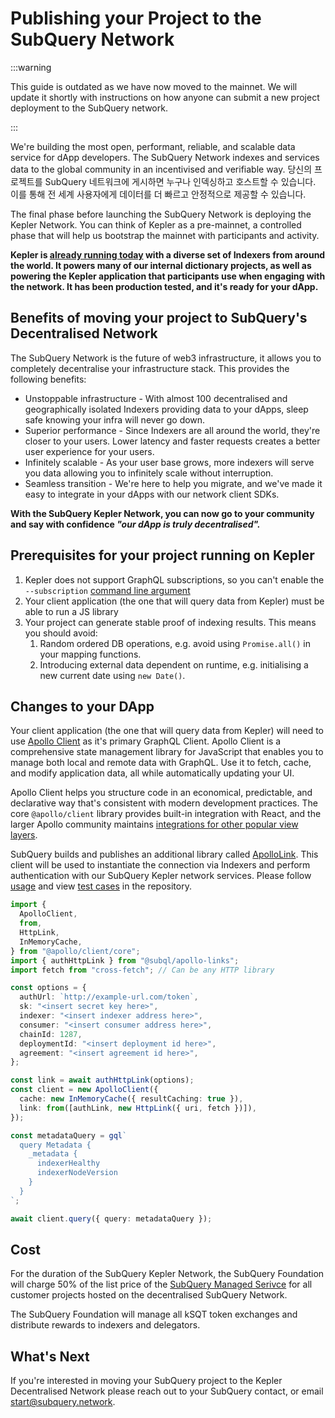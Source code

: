 # Publishing your Project to the SubQuery Network

:::warning

This guide is outdated as we have now moved to the mainnet. We will update it shortly with instructions on how anyone can submit a new project deployment to the SubQuery network.

:::

We're building the most open, performant, reliable, and scalable data service for dApp developers. The SubQuery Network indexes and services data to the global community in an incentivised and verifiable way. 당신의 프로젝트를 SubQuery 네트워크에 게시하면 누구나 인덱싱하고 호스트할 수 있습니다. 이를 통해 전 세계 사용자에게 데이터를 더 빠르고 안정적으로 제공할 수 있습니다.

The final phase before launching the SubQuery Network is deploying the Kepler Network. You can think of Kepler as a pre-mainnet, a controlled phase that will help us bootstrap the mainnet with participants and activity.

**Kepler is [already running today](https://kepler.subquery.network/) with a diverse set of Indexers from around the world. It powers many of our internal dictionary projects, as well as powering the Kepler application that participants use when engaging with the network. It has been production tested, and it's ready for your dApp.**

## Benefits of moving your project to SubQuery's Decentralised Network

The SubQuery Network is the future of web3 infrastructure, it allows you to completely decentralise your infrastructure stack. This provides the following benefits:

- Unstoppable infrastructure - With almost 100 decentralised and geographically isolated Indexers providing data to your dApps, sleep safe knowing your infra will never go down.
- Superior performance - Since Indexers are all around the world, they're closer to your users. Lower latency and faster requests creates a better user experience for your users.
- Infinitely scalable - As your user base grows, more indexers will serve you data allowing you to infinitely scale without interruption.
- Seamless transition - We're here to help you migrate, and we've made it easy to integrate in your dApps with our network client SDKs.

**With the SubQuery Kepler Network, you can now go to your community and say with confidence _"our dApp is truly decentralised"._**

## Prerequisites for your project running on Kepler

1.  Kepler does not support GraphQL subscriptions, so you can't enable the `--subscription` [command line argument](../run_publish/query/subscription.md)
2.  Your client application (the one that will query data from Kepler) must be able to run a JS library
3.  Your project can generate stable proof of indexing results. This means you should avoid:
    1.  Random ordered DB operations, e.g. avoid using `Promise.all()` in your mapping functions.
    2.  Introducing external data dependent on runtime, e.g. initialising a new current date using `new Date()`.

## Changes to your DApp

Your client application (the one that will query data from Kepler) will need to use [Apollo Client](https://www.apollographql.com/docs/react/) as it's primary GraphQL Client. Apollo Client is a comprehensive state management library for JavaScript that enables you to manage both local and remote data with GraphQL. Use it to fetch, cache, and modify application data, all while automatically updating your UI.

Apollo Client helps you structure code in an economical, predictable, and declarative way that's consistent with modern development practices. The core `@apollo/client` library provides built-in integration with React, and the larger Apollo community maintains [integrations for other popular view layers](https://www.apollographql.com/docs/react/#community-integrations).

SubQuery builds and publishes an additional library called [ApolloLink](https://github.com/subquery/network-clients/tree/main/packages/apollo-links). This client will be used to instantiate the connection via Indexers and perform authentication with our SubQuery Kepler network services. Please follow [usage](https://github.com/subquery/network-clients/tree/main/packages/apollo-links) and view [test cases](https://github.com/subquery/network-clients/blob/main/test/authLink.test.ts) in the repository.

```ts
import {
  ApolloClient,
  from,
  HttpLink,
  InMemoryCache,
} from "@apollo/client/core";
import { authHttpLink } from "@subql/apollo-links";
import fetch from "cross-fetch"; // Can be any HTTP library

const options = {
  authUrl: `http://example-url.com/token`,
  sk: "<insert secret key here>",
  indexer: "<insert indexer address here>",
  consumer: "<insert consumer address here>",
  chainId: 1287,
  deploymentId: "<insert deployment id here>",
  agreement: "<insert agreement id here>",
};

const link = await authHttpLink(options);
const client = new ApolloClient({
  cache: new InMemoryCache({ resultCaching: true }),
  link: from([authLink, new HttpLink({ uri, fetch })]),
});

const metadataQuery = gql`
  query Metadata {
    _metadata {
      indexerHealthy
      indexerNodeVersion
    }
  }
`;

await client.query({ query: metadataQuery });
```

## Cost

For the duration of the SubQuery Kepler Network, the SubQuery Foundation will charge 50% of the list price of the [SubQuery Managed Serivce](https://managedservice.subquery.network/pricing) for all customer projects hosted on the decentralised SubQuery Network.

The SubQuery Foundation will manage all kSQT token exchanges and distribute rewards to indexers and delegators.

## What's Next

If you're interested in moving your SubQuery project to the Kepler Decentralised Network please reach out to your SubQuery contact, or email [start@subquery.network](mailto:start@subquery.network).
